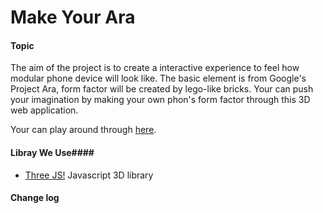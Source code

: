 Make Your Ara
========

#### Topic ####

The aim of the project is to create a interactive experience to feel how modular phone device will look like. The basic element is from Google's Project Ara, form factor will be created by lego-like bricks. Your can push your imagination by making your own phon's form factor through this 3D web application.

Your can play around through [here](goo.gl/ajJV1G).


#### Libray We Use####
- [Three JS!](http://threejs.org/) Javascript 3D library


#### Change log ####

